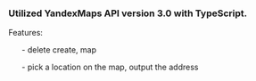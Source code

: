 <h3>Utilized YandexMaps API version 3.0 with TypeScript.</h3>

<p>Features:</p>
<ul>- delete create, map</ul>
<ul>- pick a location on the map, output the address</ul>
